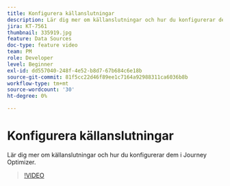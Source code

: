 ```yaml
---
title: Konfigurera källanslutningar
description: Lär dig mer om källanslutningar och hur du konfigurerar dem i Journey Optimizer.
jira: KT-7561
thumbnail: 335919.jpg
feature: Data Sources
doc-type: feature video
team: PM
role: Developer
level: Beginner
exl-id: dd557040-248f-4e52-b8d7-67b684c6e18b
source-git-commit: 81f5cc22d46f89ee1c7164a92988311ca6036b8b
workflow-type: tm+mt
source-wordcount: '30'
ht-degree: 0%

---
```


# Konfigurera källanslutningar

Lär dig mer om källanslutningar och hur du konfigurerar dem i Journey Optimizer.

>[!VIDEO](https://video.tv.adobe.com/v/335919?quality=12&learn=on)
